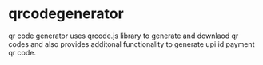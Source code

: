 # qrcodegenerator
qr code generator uses qrcode.js library to generate and downlaod qr codes and also provides additonal functionality to generate upi id payment qr code.
